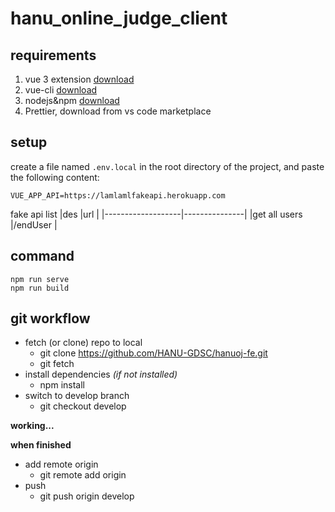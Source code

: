 # hanu_online_judge_client

## requirements
1. vue 3 extension [download](https://chrome.google.com/webstore/detail/vuejs-devtools/ljjemllljcmogpfapbkkighbhhppjdbg?hl=en)
2. vue-cli [download](https://cli.vuejs.org/guide/installation.html)
3. nodejs&npm [download](https://nodejs.org/en/download/)
4. Prettier, download from vs code marketplace

## setup
create a file named `.env.local` in the root directory of the project, and paste the following content:
```
VUE_APP_API=https://lamlamlfakeapi.herokuapp.com
```
fake api list
|des                |url            |
|-------------------|---------------|
|get all users      |/endUser       |
## command

```
npm run serve
npm run build
```

## git workflow

* fetch (or clone) repo to local
    * git clone https://github.com/HANU-GDSC/hanuoj-fe.git
    * git fetch
* install dependencies *(if not installed)*
    * npm install
* switch to develop branch
    * git checkout develop

**working...**

**when finished**

* add remote origin
    * git remote add origin
* push
    * git push origin develop
